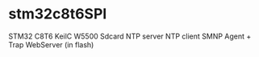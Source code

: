 # stm32c8t6SPI
STM32 C8T6 KeilC
W5500
Sdcard
NTP server
NTP client
SMNP Agent + Trap
WebServer (in flash)
